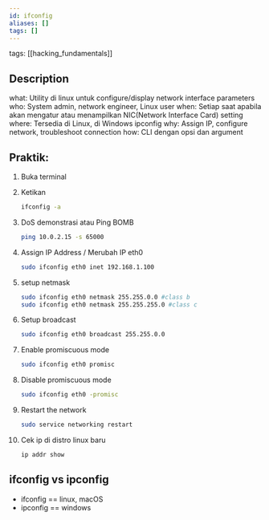 ```yaml
---
id: ifconfig
aliases: []
tags: []
---
```


tags: [[hacking_fundamentals]]

## Description

what: Utility di linux untuk configure/display network interface parameters
who: System admin, network engineer, Linux user
when: Setiap saat apabila akan mengatur atau menampilkan NIC(Network Interface Card) setting
where: Tersedia di Linux, di Windows ipconfig
why: Assign IP, configure network, troubleshoot connection
how: CLI dengan opsi dan argument

## Praktik:

1. Buka terminal
2. Ketikan

   ```bash
   ifconfig -a
   ```

3. DoS demonstrasi atau Ping BOMB

   ```bash
   ping 10.0.2.15 -s 65000
   ```

4. Assign IP Address / Merubah IP eth0

   ```bash
   sudo ifconfig eth0 inet 192.168.1.100
   ```

5. setup netmask

   ```bash
   sudo ifconfig eth0 netmask 255.255.0.0 #class b
   sudo ifconfig eth0 netmask 255.255.255.0 #class c
   ```

6. Setup broadcast

   ```bash
   sudo ifconfig eth0 broadcast 255.255.0.0
   ```

7. Enable promiscuous mode

   ```bash
   sudo ifconfig eth0 promisc
   ```

8. Disable promiscuous mode

   ```bash
   sudo ifconfig eth0 -promisc
   ```

9. Restart the network

   ```bash
   sudo service networking restart
   ```

10. Cek ip di distro linux baru

    ```bash
    ip addr show
    ```

## ifconfig vs ipconfig

- ifconfig == linux, macOS
- ipconfig == windows
